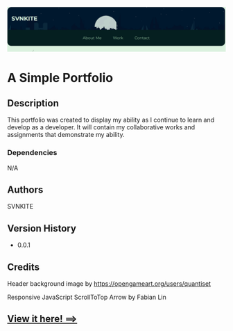 ![Alt text](./assets/images/sample%20port%20img.png)

# A Simple Portfolio 

## Description

This portfolio was created to display my ability as I continue to learn and develop as a developer. It will contain my collaborative works and assignments that demonstrate my ability. 

### Dependencies

N/A

## Authors

SVNKITE

## Version History
* 0.0.1 

## Credits

Header background image by https://opengameart.org/users/quantiset


Responsive JavaScript ScrollToTop Arrow by Fabian Lin

## [View it here! ==>](https://svnkite.github.io/challenge-2-portfolio)